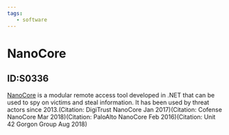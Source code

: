 ```yaml
---
tags:
   - software
---
```

# NanoCore
## ID:S0336
[NanoCore](/mitre/software/S0336) is a modular remote access tool developed in .NET that can be used to spy on victims and steal information. It has been used by threat actors since 2013.(Citation: DigiTrust NanoCore Jan 2017)(Citation: Cofense NanoCore Mar 2018)(Citation: PaloAlto NanoCore Feb 2016)(Citation: Unit 42 Gorgon Group Aug 2018)
